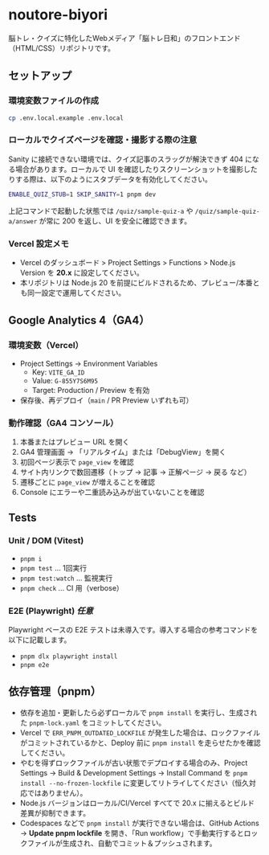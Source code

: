 # noutore-biyori
脳トレ・クイズに特化したWebメディア「脳トレ日和」のフロントエンド（HTML/CSS）リポジトリです。

## セットアップ

### 環境変数ファイルの作成

```bash
cp .env.local.example .env.local
```

### ローカルでクイズページを確認・撮影する際の注意

Sanity に接続できない環境では、クイズ記事のスラッグが解決できず 404 になる場合があります。ローカルで UI を確認したりスクリーンショットを撮影したりする際は、以下のようにスタブデータを有効化してください。

```bash
ENABLE_QUIZ_STUB=1 SKIP_SANITY=1 pnpm dev
```

上記コマンドで起動した状態では `/quiz/sample-quiz-a` や `/quiz/sample-quiz-a/answer` が常に 200 を返し、UI を安全に確認できます。

### Vercel 設定メモ

- Vercel のダッシュボード > Project Settings > Functions > Node.js Version を **20.x** に設定してください。
- 本リポジトリは Node.js 20 を前提にビルドされるため、プレビュー/本番とも同一設定で運用してください。

## Google Analytics 4（GA4）

### 環境変数（Vercel）
- Project Settings → Environment Variables
  - Key: `VITE_GA_ID`
  - Value: `G-855Y7S6M95`
  - Target: Production / Preview を有効
- 保存後、再デプロイ（`main` / PR Preview いずれも可）

### 動作確認（GA4 コンソール）
1. 本番またはプレビュー URL を開く
2. GA4 管理画面 → 「リアルタイム」または「DebugView」を開く
3. 初回ページ表示で `page_view` を確認
4. サイト内リンクで数回遷移（トップ → 記事 → 正解ページ → 戻る など）
5. 遷移ごとに `page_view` が増えることを確認
6. Console にエラーや二重読み込みが出ていないことを確認

## Tests

### Unit / DOM (Vitest)
- `pnpm i`
- `pnpm test`  … 1回実行
- `pnpm test:watch` … 監視実行
- `pnpm check` … CI 用（verbose）

### E2E (Playwright) *任意*
Playwright ベースの E2E テストは未導入です。導入する場合の参考コマンドを以下に記載します。
- `pnpm dlx playwright install`
- `pnpm e2e`

## 依存管理（pnpm）

- 依存を追加・更新したら必ずローカルで `pnpm install` を実行し、生成された `pnpm-lock.yaml` をコミットしてください。
- Vercel で `ERR_PNPM_OUTDATED_LOCKFILE` が発生した場合は、ロックファイルがコミットされているかと、Deploy 前に `pnpm install` を走らせたかを確認してください。
- やむを得ずロックファイルが古い状態でデプロイする場合のみ、Project Settings → Build & Development Settings → Install Command を `pnpm install --no-frozen-lockfile` に変更してリトライしてください（恒久対応ではありません）。
- Node.js バージョンはローカル/CI/Vercel すべてで 20.x に揃えるとビルド差異が抑制できます。
- Codespaces などで `pnpm install` が実行できない場合は、GitHub Actions → **Update pnpm lockfile** を開き、「Run workflow」で手動実行するとロックファイルが生成され、自動でコミット＆プッシュされます。
